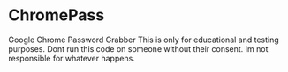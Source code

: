 # ChromePass
Google Chrome Password Grabber
This is only for educational and testing purposes. 
Dont run this code on someone without their consent. Im not responsible for whatever happens.
